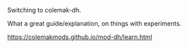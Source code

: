 Switching to colemak-dh.

What a great guide/explanation, on things with experiments.

https://colemakmods.github.io/mod-dh/learn.html
